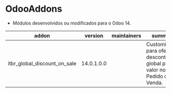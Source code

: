 # OdooAddons

- Módulos desenvolvidos ou modificados para o Odoo 14.

| addon                        | version    | maintainers | summary                                                                  |
| ---------------------------- | ---------- | ----------- | ------------------------------------------------------------------------ |
| itbr_global_discount_on_sale | 14.0.1.0.0 |             | Customização para oferecer desconto global por valor no Pedido de Venda. |


